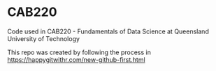 # CAB220
Code used in CAB220 - Fundamentals of Data Science at Queensland University of Technology

This repo was created by following the process in https://happygitwithr.com/new-github-first.html 